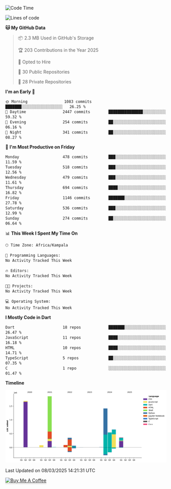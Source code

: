 <!--START_SECTION:waka-->
![Code Time](http://img.shields.io/badge/Code%20Time-949%20hrs%209%20mins-blue)

![Lines of code](https://img.shields.io/badge/From%20Hello%20World%20I%27ve%20Written-7.1%20million%20lines%20of%20code-blue)

**🐱 My GitHub Data** 

> 📦 2.3 MB Used in GitHub's Storage 
 > 
> 🏆 203 Contributions in the Year 2025
 > 
> 💼 Opted to Hire
 > 
> 📜 30 Public Repositories 
 > 
> 🔑 28 Private Repositories 
 > 
**I'm an Early 🐤** 

```text
🌞 Morning                1083 commits        ███████░░░░░░░░░░░░░░░░░░   26.25 % 
🌆 Daytime                2447 commits        ███████████████░░░░░░░░░░   59.32 % 
🌃 Evening                254 commits         ██░░░░░░░░░░░░░░░░░░░░░░░   06.16 % 
🌙 Night                  341 commits         ██░░░░░░░░░░░░░░░░░░░░░░░   08.27 % 
```
📅 **I'm Most Productive on Friday** 

```text
Monday                   478 commits         ███░░░░░░░░░░░░░░░░░░░░░░   11.59 % 
Tuesday                  518 commits         ███░░░░░░░░░░░░░░░░░░░░░░   12.56 % 
Wednesday                479 commits         ███░░░░░░░░░░░░░░░░░░░░░░   11.61 % 
Thursday                 694 commits         ████░░░░░░░░░░░░░░░░░░░░░   16.82 % 
Friday                   1146 commits        ███████░░░░░░░░░░░░░░░░░░   27.78 % 
Saturday                 536 commits         ███░░░░░░░░░░░░░░░░░░░░░░   12.99 % 
Sunday                   274 commits         ██░░░░░░░░░░░░░░░░░░░░░░░   06.64 % 
```


📊 **This Week I Spent My Time On** 

```text
🕑︎ Time Zone: Africa/Kampala

💬 Programming Languages: 
No Activity Tracked This Week

🔥 Editors: 
No Activity Tracked This Week

🐱‍💻 Projects: 
No Activity Tracked This Week

💻 Operating System: 
No Activity Tracked This Week
```

**I Mostly Code in Dart** 

```text
Dart                     18 repos            ███████░░░░░░░░░░░░░░░░░░   26.47 % 
JavaScript               11 repos            ████░░░░░░░░░░░░░░░░░░░░░   16.18 % 
HTML                     10 repos            ████░░░░░░░░░░░░░░░░░░░░░   14.71 % 
TypeScript               5 repos             ██░░░░░░░░░░░░░░░░░░░░░░░   07.35 % 
C                        1 repo              ░░░░░░░░░░░░░░░░░░░░░░░░░   01.47 % 
```



**Timeline**

![Lines of Code chart](https://raw.githubusercontent.com/drexhacker/drexhacker/main/assets/bar_graph.png)


 Last Updated on 08/03/2025 14:21:31 UTC
<!--END_SECTION:waka-->

<a href="https://www.buymeacoffee.com/drexsoftorg" target="_blank"><img src="https://www.buymeacoffee.com/assets/img/custom_images/orange_img.png" alt="Buy Me A Coffee" style="height: 41px !important;width: 174px !important;box-shadow: 0px 3px 2px 0px rgba(190, 190, 190, 0.5) !important;-webkit-box-shadow: 0px 3px 2px 0px rgba(190, 190, 190, 0.5) !important;" ></a>


<!---
drexhacker/drexhacker is a ✨ special ✨ repository because its `README.md` (this file) appears on your GitHub profile.
You can click the Preview link to take a look at your changes.
--->
